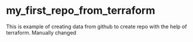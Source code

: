 # my_first_repo_from_terraform
This is example of creating data from github to create repo with the help of terraform. Manually changed

